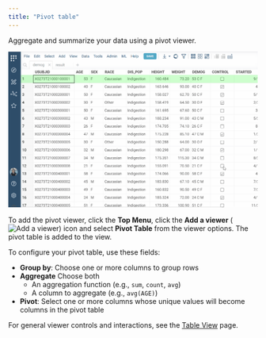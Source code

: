 ```yaml
---
title: "Pivot table"
---
```


Aggregate and summarize your data using a pivot viewer. 

![Pivot table](img/pivot-table.gif)

To add the pivot viewer, click the **Top Menu**, click the **Add a viewer**
(![Add a viewer](../../uploads/icons/add-viewer-icon-temp.png)) icon and select
**Pivot Table** from the viewer options. The pivot table is added to the view.

To configure your pivot table, use these fields:
* **Group by**: Choose one or more columns to group rows 
* **Aggregate** Choose both
   * An aggregation function (e.g., `sum`, `count`, `avg`)
   * A column to aggregate (e.g., `avg(AGE)`) 
* **Pivot**: Select one or more columns whose unique values will become columns in the pivot table

For general viewer controls and interactions, see the [Table View](../../datagrok/navigation/views/table-view.md) page.